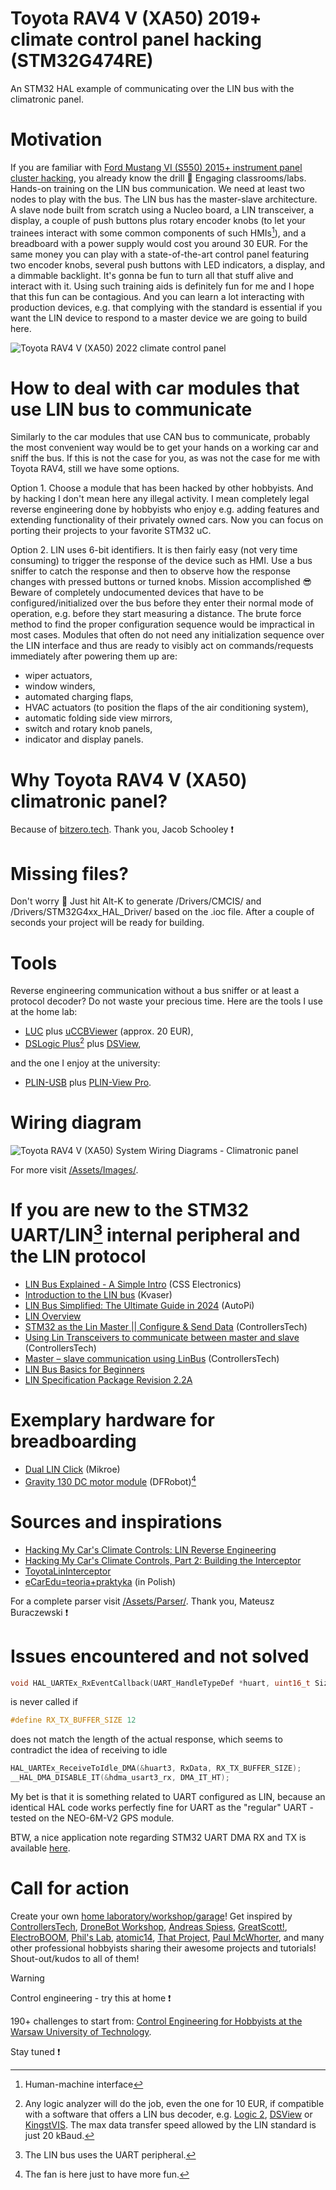 # Toyota RAV4 V (XA50) 2019+ climate control panel hacking (STM32G474RE)
An STM32 HAL example of communicating over the LIN bus with the climatronic panel.

# Motivation
If you are familiar with [Ford Mustang VI (S550) 2015+ instrument panel cluster hacking](https://github.com/ufnalski/ford_mustang_cluster_h503rb), you already know the drill :slightly_smiling_face: Engaging classrooms/labs. Hands-on training on the LIN bus communication. We need at least two nodes to play with the bus. The LIN bus has the master-slave architecture. A slave node built from scratch using a Nucleo board, a LIN transceiver, a display, a couple of push buttons plus rotary encoder knobs (to let your trainees interact with some common components of such HMIs[^1]), and a breadboard with a power supply would cost you around 30 EUR. For the same money you can play with a state-of-the-art control panel featuring two encoder knobs, several push buttons with LED indicators, a display, and a dimmable backlight. It's gonna be fun to turn all that stuff alive and interact with it. Using such training aids is definitely fun for me and I hope that this fun can be contagious. And you can learn a lot interacting with production devices, e.g. that complying with the standard is essential if you want the LIN device to respond to a master device we are going to build here.

[^1]: Human-machine interface

![Toyota RAV4 V (XA50) 2022 climate control panel](/Assets/Images/toyota_rav4_university_lab.jpg)

# How to deal with car modules that use LIN bus to communicate
Similarly to the car modules that use CAN bus to communicate, probably the most convenient way would be to get your hands on a working car and sniff the bus. If this is not the case for you, as was not the case for me with Toyota RAV4, still we have some options.

Option 1. Choose a module that has been hacked by other hobbyists. And by hacking I don't mean here any illegal activity. I mean completely legal reverse engineering done by hobbyists who enjoy e.g. adding features and extending functionality of their privately owned cars. Now you can focus on porting their projects to your favorite STM32 uC.

Option 2. LIN uses 6-bit identifiers. It is then fairly easy (not very time consuming) to trigger the response of the device such as HMI. Use a bus sniffer to catch the response and then to observe how the response changes with pressed buttons or turned knobs. Mission accomplished :sunglasses: Beware of completely undocumented devices that have to be configured/initialized over the bus before they enter their normal mode of operation, e.g. before they start measuring a distance. The brute force method to find the proper configuration sequence would be impractical in most cases. Modules that often do not need any initialization sequence over the LIN interface and thus are ready to visibly act on commands/requests immediately after powering them up are:
* wiper actuators,
* window winders,
* automated charging flaps,
* HVAC actuators (to position the flaps of the air conditioning system),
* automatic folding side view mirrors,
* switch and rotary knob panels,
* indicator and display panels.

# Why Toyota RAV4 V (XA50) climatronic panel?
Because of [bitzero.tech](https://bitzero.tech/). Thank you, Jacob Schooley :exclamation: 

# Missing files?
Don't worry :slightly_smiling_face: Just hit Alt-K to generate /Drivers/CMCIS/ and /Drivers/STM32G4xx_HAL_Driver/ based on the .ioc file. After a couple of seconds your project will be ready for building.

# Tools
Reverse engineering communication without a bus sniffer or at least a protocol decoder? Do not waste your precious time. Here are the tools I use at the home lab:
* [LUC](https://ucandevices.github.io/ulc.html) plus [uCCBViewer](https://github.com/UsbCANConverter-UCCbasic/uCCBViewer/releases) (approx. 20 EUR),
* [DSLogic Plus](https://www.dreamsourcelab.com/product/dslogic-series/)[^2] plus [DSView](https://www.dreamsourcelab.com/download/),

and the one I enjoy at the university:
* [PLIN-USB](https://www.peak-system.com/PLIN-USB.485.0.html?&L=1) plus [PLIN-View Pro](https://www.peak-system.com/PLIN-View-Pro.243.0.html?&L=1).

[^2]: Any logic analyzer will do the job, even the one for 10 EUR, if compatible with a software that offers a LIN bus decoder, e.g. [Logic 2](https://www.saleae.com/pages/downloads), [DSView](https://www.dreamsourcelab.com/download/) or [KingstVIS](https://www.qdkingst.com/en/download). The max data transfer speed allowed by the LIN standard is just 20 kBaud.

# Wiring diagram
![Toyota RAV4 V (XA50) System Wiring Diagrams - Climatronic panel](/Assets/Images/toyota_rav4_genV_air_conditioning_control_panel.JPG)

For more visit [/Assets/Images/](/Assets/Images/).

# If you are new to the STM32 UART/LIN[^3] internal peripheral and the LIN protocol
* [LIN Bus Explained - A Simple Intro](https://www.csselectronics.com/pages/lin-bus-protocol-intro-basics) (CSS Electronics)
* [Introduction to the LIN bus](https://kvaser.com/about-can/can-standards/linbus/) (Kvaser)
* [LIN Bus Simplified: The Ultimate Guide in 2024](https://www.autopi.io/blog/lin-bus-protocol-explained/) (AutoPi)
* [LIN Overview](https://developerhelp.microchip.com/xwiki/bin/view/applications/lin/overview/)
* [STM32 as the Lin Master || Configure & Send Data](https://controllerstech.com/stm32-uart-8-lin-protocol-part-1/) (ControllersTech)
* [Using Lin Transceivers to communicate between master and slave](https://controllerstech.com/stm32-uart-9-lin-protocol-part-2/) (ControllersTech)
* [Master – slave communication using LinBus](https://controllerstech.com/stm32-uart-10-lin-protocol-part-3/) (ControllersTech)
* [LIN Bus Basics for Beginners](https://lipowsky.com/downloads/Software/LIN-Basics_for_Beginners-EN.pdf)
* [LIN Specification Package Revision 2.2A](https://www.cs-group.de/wp-content/uploads/2016/11/LIN_Specification_Package_2.2A.pdf)

[^3]: The LIN bus uses the UART peripheral.

# Exemplary hardware for breadboarding
* [Dual LIN Click](https://www.mikroe.com/dual-lin-click) (Mikroe)
* [Gravity 130 DC motor module](https://wiki.dfrobot.com/Gravity__130_DC_Motor_SKU__DFR0411) (DFRobot)[^4]

[^4]: The fan is here just to have more fun.

# Sources and inspirations
* [Hacking My Car's Climate Controls: LIN Reverse Engineering](https://bitzero.tech/posts/2022/11/30/hacking-my-cars-climate-controls-lin-reverse-engineering)
* [Hacking My Car's Climate Controls, Part 2: Building the Interceptor](https://bitzero.tech/posts/2023/04/06/hacking-my-cars-climate-controls-part-2)
* [ToyotaLinInterceptor](https://github.com/jbschooley/ToyotaLinInterceptor)
* [eCarEdu=teoria+praktyka](https://ecaredu.pl/) (in Polish)

For a complete parser visit [/Assets/Parser/](/Assets/Parser/). Thank you, Mateusz Buraczewski :exclamation:

# Issues encountered and not solved
```c
void HAL_UARTEx_RxEventCallback(UART_HandleTypeDef *huart, uint16_t Size);
```
is never called if
```c
#define RX_TX_BUFFER_SIZE 12
```
does not match the length of the actual response, which seems to contradict the idea of receiving to idle
```c
HAL_UARTEx_ReceiveToIdle_DMA(&huart3, RxData, RX_TX_BUFFER_SIZE);
__HAL_DMA_DISABLE_IT(&hdma_usart3_rx, DMA_IT_HT);
```
My bet is that it is something related to UART configured as LIN, because an identical HAL code works perfectly fine for UART as the "regular" UART - tested on the NEO-6M-V2 GPS module.

BTW, a nice application note regarding STM32 UART DMA RX and TX is available [here](https://github.com/MaJerle/stm32-usart-uart-dma-rx-tx).

# Call for action
Create your own [home laboratory/workshop/garage](http://ufnalski.edu.pl/control_engineering_for_hobbyists/2024_dzien_otwarty_we/Dzien_Otwarty_WE_2024_Control_Engineering_for_Hobbyists.pdf)! Get inspired by [ControllersTech](https://www.youtube.com/@ControllersTech), [DroneBot Workshop](https://www.youtube.com/@Dronebotworkshop), [Andreas Spiess](https://www.youtube.com/@AndreasSpiess), [GreatScott!](https://www.youtube.com/@greatscottlab), [ElectroBOOM](https://www.youtube.com/@ElectroBOOM), [Phil's Lab](https://www.youtube.com/@PhilsLab), [atomic14](https://www.youtube.com/@atomic14), [That Project](https://www.youtube.com/@ThatProject), [Paul McWhorter](https://www.youtube.com/@paulmcwhorter), and many other professional hobbyists sharing their awesome projects and tutorials! Shout-out/kudos to all of them!

> [!WARNING]
> Control engineering - try this at home :exclamation:

190+ challenges to start from: [Control Engineering for Hobbyists at the Warsaw University of Technology](http://ufnalski.edu.pl/control_engineering_for_hobbyists/Control_Engineering_for_Hobbyists_list_of_challenges.pdf).

Stay tuned :exclamation:
